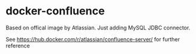 # docker-confluence
Based on offical image by Atlassian. Just adding MySQL JDBC connector.

See https://hub.docker.com/r/atlassian/confluence-server/ for further reference
